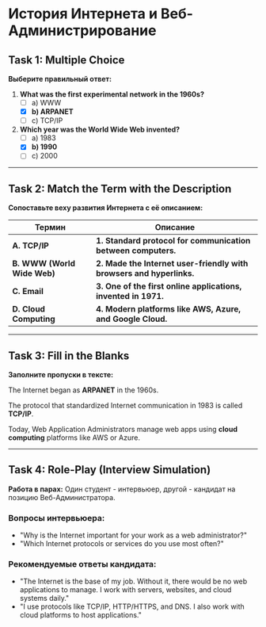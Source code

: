 # История Интернета и Веб-Администрирование

## Task 1: Multiple Choice

**Выберите правильный ответ:**

1. **What was the first experimental network in the 1960s?**
   - [ ] a) WWW
   - [x] **b) ARPANET**
   - [ ] c) TCP/IP

2. **Which year was the World Wide Web invented?**
   - [ ] a) 1983
   - [x] **b) 1990**
   - [ ] c) 2000

---

## Task 2: Match the Term with the Description

**Сопоставьте веху развития Интернета с её описанием:**

| Термин | Описание |
|--------|-----------|
| **A. TCP/IP** | **1. Standard protocol for communication between computers.** |
| **B. WWW (World Wide Web)** | **2. Made the Internet user-friendly with browsers and hyperlinks.** |
| **C. Email** | **3. One of the first online applications, invented in 1971.** |
| **D. Cloud Computing** | **4. Modern platforms like AWS, Azure, and Google Cloud.** |

---

## Task 3: Fill in the Blanks

**Заполните пропуски в тексте:**

The Internet began as **ARPANET** in the 1960s.

The protocol that standardized Internet communication in 1983 is called **TCP/IP**.

Today, Web Application Administrators manage web apps using **cloud computing** platforms like AWS or Azure.

---

## Task 4: Role-Play (Interview Simulation)

**Работа в парах:** Один студент - интервьюер, другой - кандидат на позицию Веб-Администратора.

### Вопросы интервьюера:
- "Why is the Internet important for your work as a web administrator?"
- "Which Internet protocols or services do you use most often?"

### Рекомендуемые ответы кандидата:
- "The Internet is the base of my job. Without it, there would be no web applications to manage. I work with servers, websites, and cloud systems daily."
- "I use protocols like TCP/IP, HTTP/HTTPS, and DNS. I also work with cloud platforms to host applications."
